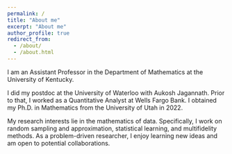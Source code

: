 ```yaml
---
permalink: /
title: "About me"
excerpt: "About me"
author_profile: true
redirect_from: 
  - /about/
  - /about.html
---
```

<p>
I am an Assistant Professor in the Department of Mathematics at the University of Kentucky. 
</p>

<p>
I did my postdoc at the University of Waterloo with <a href="https://aukosh.github.io/" style="text-decoration: none;">Aukosh Jagannath</a>. Prior to that, I worked as a Quantitative Analyst at Wells Fargo Bank. I obtained my Ph.D. in Mathematics from the University of Utah in 2022.
</p>

<p>
My research interests lie in the mathematics of data. Specifically, I work on random sampling and approximation, statistical learning, and multifidelity methods. As a problem-driven researcher, I enjoy learning new ideas and am open to potential collaborations.
</p>

<p>


</p>

<p>




</p>


<p>

  
</p>


<p>


  
</p>




<script type='text/javascript' id='clustrmaps' src='//cdn.clustrmaps.com/map_v2.js?cl=080808&w=230&t=n&d=2oex5D8qKbBfWJUKlE7fKLMjNMnbSwuTVbAniKBUy8w&co=ffffff&cmo=3acc3a&cmn=ff5353&ct=808080'></script>
